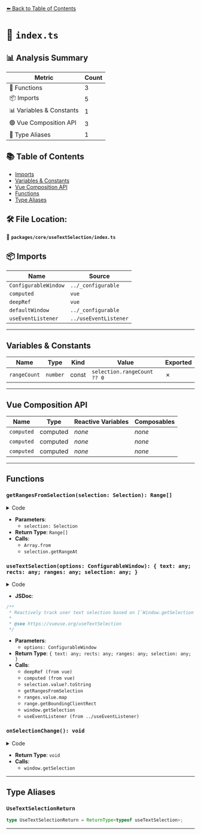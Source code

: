 [⬅️ Back to Table of Contents](../../../index.md)

# 📄 `index.ts`

## 📊 Analysis Summary

| Metric | Count |
|--------|-------|
| 🔧 Functions | 3 |
| 📦 Imports | 5 |
| 📊 Variables & Constants | 1 |
| 🟢 Vue Composition API | 3 |
| 📑 Type Aliases | 1 |

## 📚 Table of Contents

- [Imports](#imports)
- [Variables & Constants](#variables-constants)
- [Vue Composition API](#vue-composition-api)
- [Functions](#functions)
- [Type Aliases](#type-aliases)

## 🛠️ File Location:
📂 **`packages/core/useTextSelection/index.ts`**

## 📦 Imports

| Name | Source |
|------|--------|
| `ConfigurableWindow` | `../_configurable` |
| `computed` | `vue` |
| `deepRef` | `vue` |
| `defaultWindow` | `../_configurable` |
| `useEventListener` | `../useEventListener` |


---

## Variables & Constants

| Name | Type | Kind | Value | Exported |
|------|------|------|-------|----------|
| `rangeCount` | `number` | const | `selection.rangeCount ?? 0` | ✗ |


---

## Vue Composition API

| Name | Type | Reactive Variables | Composables |
|------|------|-------------------|-------------|
| `computed` | computed | *none* | *none* |
| `computed` | computed | *none* | *none* |
| `computed` | computed | *none* | *none* |


---

## Functions

### `getRangesFromSelection(selection: Selection): Range[]`

<details><summary>Code</summary>

```ts
function getRangesFromSelection(selection: Selection) {
  const rangeCount = selection.rangeCount ?? 0
  return Array.from({ length: rangeCount }, (_, i) => selection.getRangeAt(i))
}
```
</details>

- **Parameters**:
  - `selection: Selection`
- **Return Type**: `Range[]`
- **Calls**:
  - `Array.from`
  - `selection.getRangeAt`
### `useTextSelection(options: ConfigurableWindow): { text: any; rects: any; ranges: any; selection: any; }`

<details><summary>Code</summary>

```ts
export function useTextSelection(options: ConfigurableWindow = {}) {
  const {
    window = defaultWindow,
  } = options

  const selection = deepRef<Selection | null>(null)
  const text = computed(() => selection.value?.toString() ?? '')
  const ranges = computed<Range[]>(() => selection.value ? getRangesFromSelection(selection.value) : [])
  const rects = computed(() => ranges.value.map(range => range.getBoundingClientRect()))

  function onSelectionChange() {
    selection.value = null // trigger computed update
    if (window)
      selection.value = window.getSelection()
  }

  if (window)
    useEventListener(window.document, 'selectionchange', onSelectionChange, { passive: true })

  return {
    text,
    rects,
    ranges,
    selection,
  }
}
```
</details>

- **JSDoc**:
```ts
/**
 * Reactively track user text selection based on [`Window.getSelection`](https://developer.mozilla.org/en-US/docs/Web/API/Window/getSelection).
 *
 * @see https://vueuse.org/useTextSelection
 */
```

- **Parameters**:
  - `options: ConfigurableWindow`
- **Return Type**: `{ text: any; rects: any; ranges: any; selection: any; }`
- **Calls**:
  - `deepRef (from vue)`
  - `computed (from vue)`
  - `selection.value?.toString`
  - `getRangesFromSelection`
  - `ranges.value.map`
  - `range.getBoundingClientRect`
  - `window.getSelection`
  - `useEventListener (from ../useEventListener)`
### `onSelectionChange(): void`

<details><summary>Code</summary>

```ts
function onSelectionChange() {
    selection.value = null // trigger computed update
    if (window)
      selection.value = window.getSelection()
  }
```
</details>

- **Return Type**: `void`
- **Calls**:
  - `window.getSelection`

---

## Type Aliases

### `UseTextSelectionReturn`

```ts
type UseTextSelectionReturn = ReturnType<typeof useTextSelection>;
```


---
